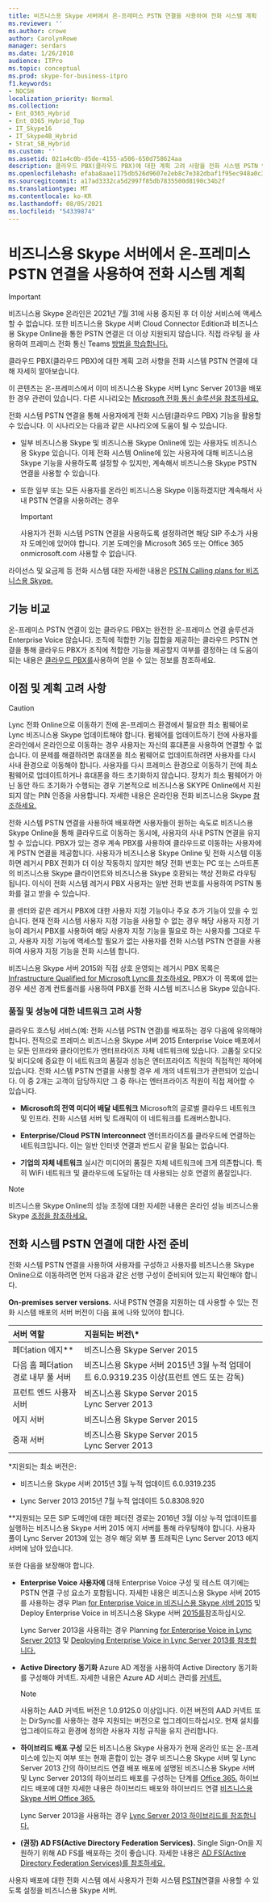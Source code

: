```yaml
---
title: 비즈니스용 Skype 서버에서 온-프레미스 PSTN 연결을 사용하여 전화 시스템 계획
ms.reviewer: ''
ms.author: crowe
author: CarolynRowe
manager: serdars
ms.date: 1/26/2018
audience: ITPro
ms.topic: conceptual
ms.prod: skype-for-business-itpro
f1.keywords:
- NOCSH
localization_priority: Normal
ms.collection:
- Ent_O365_Hybrid
- Ent_O365_Hybrid_Top
- IT_Skype16
- IT_Skype4B_Hybrid
- Strat_SB_Hybrid
ms.custom: ''
ms.assetid: 021a4c0b-d5de-4155-a506-650d758624aa
description: 클라우드 PBX(클라우드 PBX)에 대한 계획 고려 사항을 전화 시스템 PSTN 연결에 대해 자세히 알아보습니다.
ms.openlocfilehash: efaba8aae1175db526d9607e2eb8c7e382dbaf1f95ec948a0c34758a055d5c1e
ms.sourcegitcommit: a17ad3332ca5d2997f85db7835500d8190c34b2f
ms.translationtype: MT
ms.contentlocale: ko-KR
ms.lasthandoff: 08/05/2021
ms.locfileid: "54339874"
---
```

# <a name="plan-phone-system-with-on-premises-pstn-connectivity-in-skype-for-business-server"></a>비즈니스용 Skype 서버에서 온-프레미스 PSTN 연결을 사용하여 전화 시스템 계획

> [!Important]
> 비즈니스용 Skype 온라인은 2021년 7월 31에 사용 중지된 후 더 이상 서비스에 액세스할 수 없습니다.  또한 비즈니스용 Skype 서버 Cloud Connector Edition과 비즈니스용 Skype Online을 통한 PSTN 연결은 더 이상 지원되지 않습니다.  직접 라우팅 을 사용하여 프레미스 전화 통신 Teams [방법을 학습합니다.](/MicrosoftTeams/direct-routing-landing-page)

클라우드 PBX(클라우드 PBX)에 대한 계획 고려 사항을 전화 시스템 PSTN 연결에 대해 자세히 알아보습니다.

이 콘텐츠는 온-프레미스에서 이미 비즈니스용 Skype 서버 Lync Server 2013을 배포한 경우 관련이 있습니다. 다른 시나리오는 [Microsoft 전화 통신 솔루션을 참조하세요.](/microsoftteams/cloud-voice-landing-page)

 전화 시스템 PSTN 연결을 통해 사용자에게 전화 시스템(클라우드 PBX) 기능을 활용할 수 있습니다. 이 시나리오는 다음과 같은 시나리오에 도움이 될 수 있습니다.

- 일부 비즈니스용 Skype 및 비즈니스용 Skype Online에 있는 사용자도 비즈니스용 Skype 있습니다. 이제 전화 시스템 Online에 있는 사용자에 대해 비즈니스용 Skype 기능을 사용하도록 설정할 수 있지만, 계속해서 비즈니스용 Skype PSTN 연결을 사용할 수 있습니다.

- 또한 일부 또는 모든 사용자를 온라인 비즈니스용 Skype 이동하겠지만 계속해서 사내 PSTN 연결을 사용하려는 경우

    > [!IMPORTANT]
    > 사용자가 전화 시스템 PSTN 연결을 사용하도록 설정하려면 해당 SIP 주소가 사용자 도메인에 있어야 합니다. 기본 도메인을 Microsoft 365 또는 Office 365 onmicrosoft.com 사용할 수 없습니다. 

라이선스 및 요금제 등 전화 시스템 대한 자세한 내용은 [PSTN Calling plans for 비즈니스용 Skype.](https://support.office.com/article/PSTN-Calling-plans-for-Skype-for-Business-f47c6a97-bc8b-42e6-b5d4-ce6b41ed1918)

## <a name="feature-comparison"></a>기능 비교

온-프레미스 PSTN 연결이 있는 클라우드 PBX는 완전한 온-프레미스 연결 솔루션과 Enterprise Voice 않습니다. 조직에 적합한 기능 집합을 제공하는 클라우드 PSTN 연결을 통해 클라우드 PBX가 조직에 적합한 기능을 제공할지 여부를 결정하는 데 도움이 되는 내용은 [클라우드 PBX를](/microsoftteams/here-s-what-you-get-with-phone-system?bc=%2fskypeforbusiness%2fbreadcrumb%2ftoc.json&toc=%2fskypeforbusiness%2ftoc.json)사용하여 얻을 수 있는 정보를 참조하세요.

## <a name="benefits-and-planning-considerations"></a>이점 및 계획 고려 사항

> [!CAUTION]
> Lync 전화 Online으로 이동하기 전에 온-프레미스 환경에서 필요한 최소 펌웨어로 Lync 비즈니스용 Skype 업데이트해야 합니다.
펌웨어를 업데이트하기 전에 사용자를 온라인에서 온라인으로 이동하는 경우 사용자는 자신의 휴대폰을 사용하여 연결할 수 없습니다. 이 문제를 해결하려면 휴대폰을 최소 펌웨어로 업데이트하려면 사용자를 다시 사내 환경으로 이동해야 합니다. 사용자를 다시 프레미스 환경으로 이동하기 전에 최소 펌웨어로 업데이트하거나 휴대폰을 하드 초기화하지 않습니다.
장치가 최소 펌웨어가 아닌 동안 하드 초기화가 수행되는 경우 기본적으로 비즈니스용 SKYPE Online에서 지원되지 않는 PIN 인증을 사용합니다. 자세한 내용은 온라인용 전화 비즈니스용 Skype [참조하세요.](https://support.office.com/article/Getting-phones-for-Skype-for-Business-Online-91f2d947-45fc-4fab-bd8b-2e313531c477?ui=en-US&amp;rs=en-US&amp;ad=US)

전화 시스템 PSTN 연결을 사용하여 배포하면 사용자들이 원하는 속도로 비즈니스용 Skype Online을 통해 클라우드로 이동하는 동시에, 사용자의 사내 PSTN 연결을 유지할 수 있습니다. PBX가 있는 경우 계속 PBX를 사용하여 클라우드로 이동하는 사용자에게 PSTN 연결을 제공합니다. 사용자가 비즈니스용 Skype Online 및 전화 시스템 이동하면 레거시 PBX 전화가 더 이상 작동하지 않지만 해당 전화 번호는 PC 또는 스마트폰의 비즈니스용 Skype 클라이언트와 비즈니스용 Skype 호환되는 책상 전화로 라우팅됩니다. 이식이 전화 시스템 레거시 PBX 사용자는 일반 전화 번호를 사용하여 PSTN 통화를 걸고 받을 수 있습니다.

콜 센터와 같은 레거시 PBX에 대한 사용자 지정 기능이나 주요 추가 기능이 있을 수 있습니다. 현재 전화 시스템 사용자 지정 기능을 사용할 수 없는 경우 해당 사용자 지정 기능이 레거시 PBX를 사용하여 해당 사용자 지정 기능을 필요로 하는 사용자를 그대로 두고, 사용자 지정 기능에 액세스할 필요가 없는 사용자를 전화 시스템 PSTN 연결을 사용하여 사용자 지정 기능을 전화 시스템 합니다.

비즈니스용 Skype 서버 2015와 직접 상호 운영되는 레거시 PBX 목록은 [Infrastructure Qualified for Microsoft Lync를 참조하세요.](../../../SfbPartnerCertification/lync-cert/qualified-ip-pbx-gateway.md) PBX가 이 목록에 없는 경우 세션 경계 컨트롤러를 사용하여 PBX를 전화 시스템 비즈니스용 Skype 있습니다.

### <a name="network-considerations-for-quality-and-performance"></a>품질 및 성능에 대한 네트워크 고려 사항

클라우드 호스팅 서비스(예: 전화 시스템 PSTN 연결)를 배포하는 경우 다음에 유의해야 합니다. 전적으로 프레미스 비즈니스용 Skype 서버 2015 Enterprise Voice 배포에서는 모든 인프라와 클라이언트가 엔터프라이즈 자체 네트워크에 있습니다. 고품질 오디오 및 비디오에 중요한 이 네트워크의 품질과 성능은 엔터프라이즈 직원의 직접적인 제어에 있습니다. 전화 시스템 PSTN 연결을 사용할 경우 세 개의 네트워크가 관련되어 있습니다. 이 중 2개는 고객이 담당하지만 그 중 하나는 엔터프라이즈 직원이 직접 제어할 수 있습니다.

- **Microsoft의 전역 미디어 배달 네트워크** Microsoft의 글로벌 클라우드 네트워크 및 인프라. 전화 시스템 서버 및 트래픽이 이 네트워크를 트래버스합니다.

- **Enterprise/Cloud PSTN Interconnect** 엔터프라이즈를 클라우드에 연결하는 네트워크입니다. 이는 일반 인터넷 연결과 반드시 같을 필요는 없습니다.

- **기업의 자체 네트워크** 실시간 미디어의 품질은 자체 네트워크에 크게 의존합니다. 특히 WiFi 네트워크 및 클라우드에 도달하는 데 사용되는 상호 연결의 품질입니다.

> [!NOTE]
> 비즈니스용 Skype Online의 성능 조정에 대한 자세한 내용은 온라인 성능 비즈니스용 Skype [조정을 참조하세요.](https://support.office.com/article/Tune-Skype-for-Business-Online-performance-beec23c2-c5d6-4e84-a8af-e82aefca7802?ui=en-US&amp;rs=en-US&amp;ad=US) 

## <a name="prerequisites-for-using-phone-system-with-on-premises-pstn-connectivity"></a>전화 시스템 PSTN 연결에 대한 사전 준비

전화 시스템 PSTN 연결을 사용하여 사용자를 구성하고 사용자를 비즈니스용 Skype Online으로 이동하려면 먼저 다음과 같은 선행 구성이 준비되어 있는지 확인해야 합니다.

 **On-premises server versions.** 사내 PSTN 연결을 지원하는 데 사용할 수 있는 전화 시스템 배포의 서버 버전이 다음 표에 나와 있어야 합니다.


| **서버 역할**                                       | **지원되는 버전\\**\*                                                                                         |
|:------------------------------------------------------|:-------------------------------------------------------------------------------------------------------------------|
| 페더ation 에지\*\*  <br/>                            | 비즈니스용 Skype Server 2015  <br/>                                                                              |
| 다음 홉 페더ation 경로 내부 풀 서버  <br/> | 비즈니스용 Skype 서버 2015년 3월 누적 업데이트 6.0.9319.235 이상(프런트 엔드 또는 감독)  <br/> |
| 프런트 엔드 사용자 서버  <br/>                          | 비즈니스용 Skype Server 2015  <br/> Lync Server 2013  <br/>                                                      |
| 에지 서버  <br/>                                    | 비즈니스용 Skype Server 2015  <br/>                                                                              |
| 중재 서버  <br/>                               | 비즈니스용 Skype Server 2015  <br/> Lync Server 2013  <br/>                                                      |

\*지원되는 최소 버전은:

- 비즈니스용 Skype 서버 2015년 3월 누적 업데이트 6.0.9319.235

- Lync Server 2013 2015년 7월 누적 업데이트 5.0.8308.920

\*\*지원되는 모든 SIP 도메인에 대한 페더전 경로는 2016년 3월 이상 누적 업데이트를 실행하는 비즈니스용 Skype 서버 2015 에지 서버를 통해 라우팅해야 합니다. 사용자 풀이 Lync Server 2013에 있는 경우 해당 외부 풀 트래픽은 Lync Server 2013 에지 서버에 남아 있습니다. 

또한 다음을 보장해야 합니다.

- **Enterprise Voice 사용자에** 대해 Enterprise Voice 구성 및 테스트 여기에는 PSTN 연결 구성 요소가 포함됩니다. 자세한 내용은 비즈니스용 Skype 서버 2015를 사용하는 경우 Plan [for Enterprise Voice in 비즈니스용 Skype 서버 2015](../../plan-your-deployment/enterprise-voice-solution/enterprise-voice.md) 및 Deploy Enterprise Voice in 비즈니스용 Skype 서버 [2015를](../../deploy/deploy-enterprise-voice/deploy-enterprise-voice.md)참조하십시오.

    Lync Server 2013을 사용하는 경우 Planning [for Enterprise Voice in Lync Server 2013](/previous-versions/office/lync-server-2013/lync-server-2013-planning-for-enterprise-voice) 및 [Deploying Enterprise Voice in Lync Server 2013를 참조합니다.](/previous-versions/office/lync-server-2013/lync-server-2013-deploying-enterprise-voice)

- **Active Directory 동기화** Azure AD 계정을 사용하여 Active Directory 동기화를 구성해야 커넥트. 자세한 내용은 Azure AD 서비스 관리를 [커넥트.](https://azure.microsoft.com/documentation/articles/active-directory-aadconnect-whats-next/)

    > [!NOTE]
    > 사용하는 AAD 커넥트 버전은 1.0.9125.0 이상입니다. 이전 버전의 AAD 커넥트 또는 DirSync를 사용하는 경우 지원되는 버전으로 업그레이드하십시오. 현재 설치를 업그레이드하고 환경에 정의한 사용자 지정 규칙을 유지 관리합니다. 

- **하이브리드 배포 구성** 모든 비즈니스용 Skype 사용자가 현재 온라인 또는 온-프레미스에 있는지 여부 또는 현재 혼합이 있는 경우 비즈니스용 Skype 서버 및 Lync Server 2013 간의 하이브리드 연결 배포 배포에 설명된 비즈니스용 Skype 서버 및 Lync Server 2013의 하이브리드 배포를 구성하는 단계를 [Office 365.](../../../SfbHybrid/hybrid/configure-hybrid-connectivity.md?bc=%2fSkypeForBusiness%2fbreadcrumb%2ftoc.json&toc=%2fSkypeForBusiness%2ftoc.json) 하이브리드 배포에 대한 자세한 내용은 하이브리드 배포와 하이브리드 연결 [비즈니스용 Skype 서버 Office 365.](../../../SfbHybrid/hybrid/plan-hybrid-connectivity.md?bc=%2fSkypeForBusiness%2fbreadcrumb%2ftoc.json&toc=%2fSkypeForBusiness%2ftoc.json) 

    Lync Server 2013을 사용하는 경우 [Lync Server 2013 하이브리드를 참조합니다.](/previous-versions/office/lync-server-2013/lync-server-2013-lync-server-2013-hybrid)

- **(권장) AD FS(Active Directory Federation Services).** Single Sign-On을 지원하기 위해 AD FS를 배포하는 것이 좋습니다. 자세한 내용은 [AD FS(Active Directory Federation Services)를 참조하세요.](/previous-versions/windows/it-pro/windows-server-2003/cc736690(v=ws.10))

사용자 배포에 대한 전화 시스템 에서 사용자가 전화 시스템 [PSTN](enable-users-for-phone-system.md)연결을 사용할 수 있도록 설정을 비즈니스용 Skype 서버.
